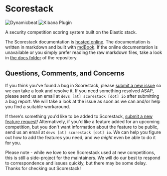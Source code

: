 Scorestack
==========

![Dynamicbeat](https://github.com/scorestack/scorestack/workflows/Dynamicbeat/badge.svg)
![Kibana Plugin](https://github.com/scorestack/scorestack/workflows/Kibana%20Plugin/badge.svg)

A security competition scoring system built on the Elastic stack.

The Scorestack documentation is [hosted online](https://docs.scorestack.io). The documentation is written in markdown and built with [mdBook](https://github.com/rust-lang/mdBook). If the online documentation is unavailable or you simply prefer reading the raw markdown files, take a look in [the docs folder](https://github.com/scorestack/scorestack/tree/main/docs) of the repository.

Questions, Comments, and Concerns
---------------------------------

If you think you've found a bug in Scorestack, please [submit a new issue](https://github.com/scorestack/scorestack/issues) so we can take a look and resolve it. If you need something resolved ASAP, please send us an email at `devs [at] scorestack [dot] io` after submitting a bug report. We will take a look at the issue as soon as we can and/or help you find a suitable workaround.

If there's something you'd like to be added to Scorestack, [submit a new feature request](https://github.com/scorestack/scorestack/issues)! Alternatively, if you'd like a feature added for an upcoming competition, but you don't want information about the feature to be public, send us an email at `devs [at] scorestack [dot] io`. We can help you figure out how to add the features you need, and we _might_ even be able to do it for you.

Please note - while we love to see Scorestack used at new competitions, this is still a side-project for the maintainers. We will do our best to respond to correspondence and issues quickly, but there may be some delay. Thanks for checking out Scorestack!